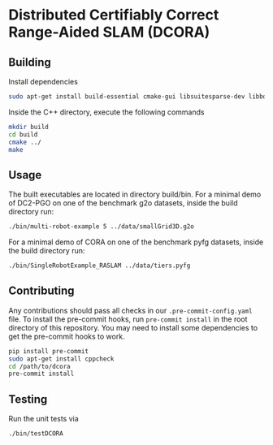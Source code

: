# Distributed Certifiably Correct Range-Aided SLAM (DCORA)

## Building

Install dependencies
```bash
sudo apt-get install build-essential cmake-gui libsuitesparse-dev libboost-all-dev libeigen3-dev libgoogle-glog-dev
```

Inside the C++ directory, execute the following commands
```bash
mkdir build
cd build
cmake ../
make
```

## Usage

The built executables are located in directory build/bin. For a minimal demo of DC2-PGO on one of the benchmark g2o datasets, inside the build directory run:
```bash
./bin/multi-robot-example 5 ../data/smallGrid3D.g2o
```
For a minimal demo of CORA on one of the benchmark pyfg datasets, inside the build directory run:
```bash
./bin/SingleRobotExample_RASLAM ../data/tiers.pyfg
```

## Contributing

Any contributions should pass all checks in our `.pre-commit-config.yaml` file. To install the pre-commit hooks, run `pre-commit install` in the root directory of this repository. You may need to install some dependencies to get the pre-commit hooks to work.
```bash
pip install pre-commit
sudo apt-get install cppcheck
cd /path/to/dcora
pre-commit install
```

## Testing

Run the unit tests via
```bash
./bin/testDCORA
```
